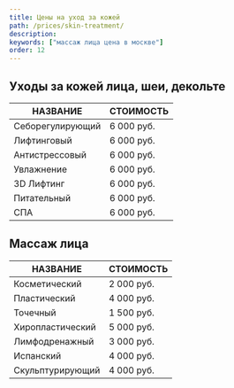 ```yaml
---
title: Цены на уход за кожей
path: /prices/skin-treatment/
description:
keywords: ["массаж лица цена в москве"]
order: 12
---
```



## Уходы за кожей лица, шеи, декольте

| НАЗВАНИЕ          | СТОИМОСТЬ  |
|-------------------|------------|
| Себорегулирующий | 6 000 руб. |
| Лифтинговый      | 6 000 руб. |
| Антистрессовый   | 6 000 руб. |
| Увлажнение        | 6 000 руб. |
| 3D Лифтинг        | 6 000 руб. |
| Питательный      | 6 000 руб. |
| СПА               | 6 000 руб. |


## Массаж лица

| НАЗВАНИЕ         | СТОИМОСТЬ  |
|------------------|------------|
| Косметический    | 2 000 руб. |
| Пластический     | 4 000 руб. |
| Точечный         | 1 500 руб. |
| Хиропластический | 5 000 руб. |
| Лимфодренажный   | 3 000 руб. |
| Испанский        | 4 000 руб. |
| Скульптурирующий | 4 000 руб. |
